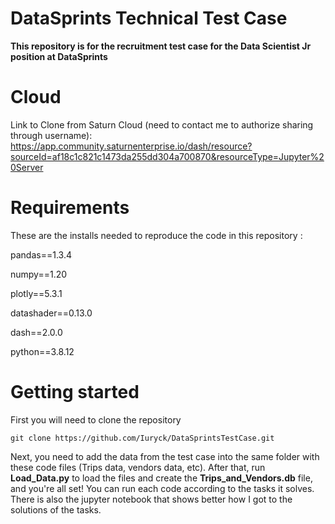 # DataSprints Technical Test Case

**This repository is for the recruitment test case for the Data Scientist Jr position at DataSprints**

# Cloud

Link to Clone from Saturn Cloud (need to contact me to authorize sharing through username):
https://app.community.saturnenterprise.io/dash/resource?sourceId=af18c1c821c1473da255dd304a700870&resourceType=Jupyter%20Server


# Requirements

These are the installs needed to reproduce the code in this repository :

pandas==1.3.4

numpy==1.20

plotly==5.3.1

datashader==0.13.0

dash==2.0.0

python==3.8.12

# Getting started

First you will need to clone the repository

```
git clone https://github.com/Iuryck/DataSprintsTestCase.git
```

Next, you need to add the data from the test case into the same folder with these code files (Trips data, vendors data, etc). After that, run **Load_Data.py** to load the files and create the **Trips_and_Vendors.db** file, and you're all set! You can run each code according to the tasks it solves. There is also the jupyter notebook that shows better how I got to the solutions of the tasks.